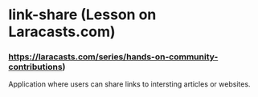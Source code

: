 # link-share (Lesson on Laracasts.com)

### https://laracasts.com/series/hands-on-community-contributions)

Application where users can share links to intersting articles or websites. 
